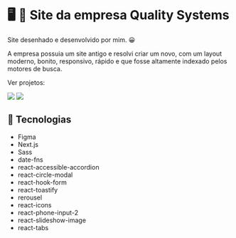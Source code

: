 # :desktop_computer: :iphone: Site da empresa Quality Systems

Site desenhado e desenvolvido por mim. :grinning:

A empresa possuia um site antigo e resolvi criar um novo, com um layout moderno, bonito, responsivo, rápido e que fosse altamente indexado pelos motores de busca.

Ver projetos: 

[<img src="https://img.shields.io/badge/Figma-F24E1E?style=for-the-badge&logo=figma&logoColor=white">](https://www.figma.com/file/Bh8OO6OQ2R9niuzw6igtvY/Site-Quality)
[<img src="https://img.shields.io/badge/Vercel-000000?style=for-the-badge&logo=vercel&logoColor=white">](https://quality-site.vercel.app/)

## :rocket: Tecnologias
- Figma
- Next.js
- Sass
- date-fns
- react-accessible-accordion
- react-circle-modal
- react-hook-form
- react-toastify
- rerousel
- react-icons
- react-phone-input-2
- react-slideshow-image
- react-tabs
